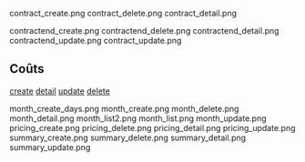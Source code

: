 


contract_create.png
contract_delete.png
contract_detail.png

contractend_create.png
contractend_delete.png
contractend_detail.png
contractend_update.png
contract_update.png


## Coûts
[create](./pictures/cost_create.png)
[detail](./pictures/cost_detail.png)
[update](./pictures/cost_update.png)
[delete](./pictures/cost_delete.png)

month_create_days.png
month_create.png
month_delete.png
month_detail.png
month_list2.png
month_list.png
month_update.png
pricing_create.png
pricing_delete.png
pricing_detail.png
pricing_update.png
summary_create.png
summary_delete.png
summary_detail.png
summary_update.png

